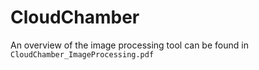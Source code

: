 # CloudChamber

An overview of the image processing tool can be found in ```CloudChamber_ImageProcessing.pdf```
